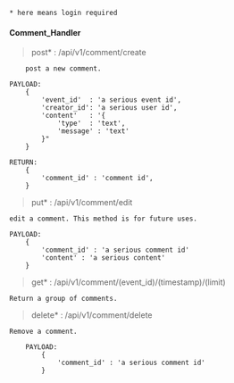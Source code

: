 ```* here means login required```

#### Comment_Handler



> post* : /api/v1/comment/create

        post a new comment.

```
PAYLOAD:
    {
        'event_id'  : 'a serious event id',
        'creator_id': 'a serious user id',
        'content'   : '{
            'type'  : 'text',
            'message' : 'text'
        }"
    }

RETURN:
    {
        'comment_id' : 'comment id',
    }
```
    

> put* : /api/v1/comment/edit

    edit a comment. This method is for future uses.

```
PAYLOAD:
    {
        'comment_id' : 'a serious comment id'
        'content' : 'a serious content'
    }

```

> get* : /api/v1/comment/(event_id)/(timestamp)/(limit)

    Return a group of comments.
    

> delete* : /api/v1/comment/delete

    Remove a comment.

```
	PAYLOAD:
		{
            'comment_id' : 'a serious comment id'
        }

```